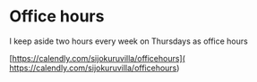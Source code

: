 # Office hours

I keep aside two hours every week on Thursdays as office hours

[https://calendly.com/sijokuruvilla/officehours](
https://calendly.com/sijokuruvilla/officehours)

